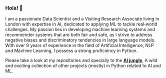 ### Hola! 👋

I am a passionate Data Scientist and a Visiting Research Associate living in London with expertise in AI, dedicated to
applying ML to tackle real‑world challenges. My passion lies in developing machine learning systems and recommender systems
that are both fair and safe, as I strive to address negative biases and discriminatory tendencies in large language models. With
over 9 years of experience in the field of Artificial Intelligence, NLP and Machine Learning, I possess a strong proficiency in Python.

Please take a look at my repositories and specially to the [**AI jungle**](https://xfold.github.io/the-ai-jungle/), A wild and exciting collection of other projects (mostly) in Python related to AI and ML.
